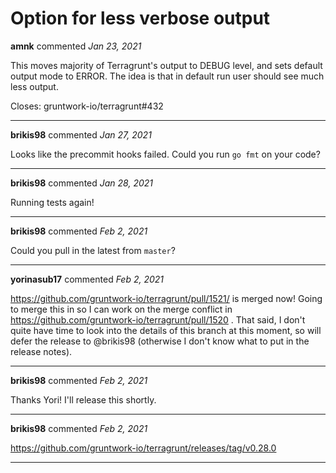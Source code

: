# Option for less verbose output

**amnk** commented *Jan 23, 2021*

This moves majority of Terragrunt's output to DEBUG level, and sets
default output mode to ERROR. The idea is that in default run user should
see much less output.

Closes: gruntwork-io/terragrunt#432
<br />
***


**brikis98** commented *Jan 27, 2021*

Looks like the precommit hooks failed. Could you run `go fmt` on your code?
***

**brikis98** commented *Jan 28, 2021*

Running tests again!
***

**brikis98** commented *Feb 2, 2021*

Could you pull in the latest from `master`?
***

**yorinasub17** commented *Feb 2, 2021*

https://github.com/gruntwork-io/terragrunt/pull/1521/ is merged now! Going to merge this in so I can work on the merge conflict in https://github.com/gruntwork-io/terragrunt/pull/1520 . That said, I don't quite have time to look into the details of this branch at this moment, so will defer the release to @brikis98 (otherwise I don't know what to put in the release notes).
***

**brikis98** commented *Feb 2, 2021*

Thanks Yori! I'll release this shortly.
***

**brikis98** commented *Feb 2, 2021*

https://github.com/gruntwork-io/terragrunt/releases/tag/v0.28.0
***

